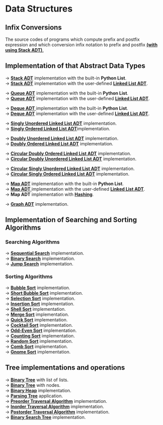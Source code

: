 # Data Structures


## Infix Conversions 

The source codes of programs which compute prefix and postfix expression and which conversion infix notation to prefix and postfix <a href="https://github.com/recep-yildirim/Data-Structures/blob/master/Infix%20Conversions/Stack.py"><strong>(with using Stack ADT)</strong>.</a>


## Implementation of that Abstract Data Types 

-> <a href="https://github.com/recep-yildirim/Data-Structures/blob/master/Abstract%20Data%20Types/Stack/with%20built-in%20list/Stack.py"><strong>Stack ADT</strong></a> implementation with the built-in **Python List**.  <br/>
-> <a href="https://github.com/recep-yildirim/Data-Structures/blob/master/Abstract%20Data%20Types/Stack/with%20user-defined%20list/Stack.py"><strong>Stack ADT</strong></a> implementation with the user-defined <a href="https://github.com/recep-yildirim/Data-Structures/blob/master/Abstract%20Data%20Types/Stack/with%20user-defined%20list/UnorderedList.py"><strong>Linked List ADT</strong></a>. <br/>

-> <a href="https://github.com/recep-yildirim/Data-Structures/blob/master/Abstract%20Data%20Types/Queue/with%20built-in%20list/Queue.py"><strong>Queue ADT</strong></a> implementation with the built-in **Python List**.  <br/>
-> <a href="https://github.com/recep-yildirim/Data-Structures/blob/master/Abstract%20Data%20Types/Queue/with%20user-defined%20list/Queue.py"><strong>Queue ADT</strong></a> implementation with the user-defined <a href="https://github.com/recep-yildirim/Data-Structures/blob/master/Abstract%20Data%20Types/Queue/with%20user-defined%20list/UnorderedList.py"><strong>Linked List ADT</strong></a>. <br/>

-> <a href="https://github.com/recep-yildirim/Data-Structures/blob/master/Abstract%20Data%20Types/Deque/with%20built-in%20list/Deque.py">**Deque ADT** </a>implementation with the built-in **Python List**.  <br/> 
-> <a href="https://github.com/recep-yildirim/Data-Structures/blob/master/Abstract%20Data%20Types/Deque/with%20user-defined%20list/Deque.py">**Deque ADT**</a> implementation with the user-defined <a href="https://github.com/recep-yildirim/Data-Structures/blob/master/Abstract%20Data%20Types/Deque/with%20user-defined%20list/UnorderedList.py">**Linked List ADT**</a>. <br/>

-> <a href="https://github.com/recep-yildirim/Data-Structures/blob/master/Abstract%20Data%20Types/Linked%20List/Singly%20Linked%20List/Unordered%20Linked%20List/UnorderedList.py">**Singly Unordered Linked List ADT**</a> implementation. <br/>
-> <a href="https://github.com/recep-yildirim/Data-Structures/blob/master/Abstract%20Data%20Types/Linked%20List/Singly%20Linked%20List/Ordered%20Linked%20List/OrderedList.py">**Singly Ordered Linked List ADT**</a>implementation. <br/>

-> <a href="https://github.com/recep-yildirim/Data-Structures/blob/master/Abstract%20Data%20Types/Linked%20List/Doubly%20Linked%20List/Unordered%20Linked%20List/UnorderedList.py">**Doubly Unordered Linked List ADT**</a> implementation. <br/>
-> <a href="https://github.com/recep-yildirim/Data-Structures/blob/master/Abstract%20Data%20Types/Linked%20List/Doubly%20Linked%20List/Ordered%20Linked%20List/OrderedList.py">**Doubly Ordered Linked List ADT**</a> implementation. <br/>

-> <a href="https://github.com/recep-yildirim/Data-Structures/blob/master/Abstract%20Data%20Types/Linked%20List/Circular%20Linked%20List/Doubly%20Linked%20List/Ordered%20Linked%20List/OrderedList.py">**Circular Doubly Ordered Linked List ADT**</a> implementation.   <br/>
-> <a href="https://github.com/recep-yildirim/Data-Structures/blob/master/Abstract%20Data%20Types/Linked%20List/Circular%20Linked%20List/Doubly%20Linked%20List/Unordered%20Linked%20List/UnorderedList.py">**Circular Doubly Unordered Linked List ADT**</a> implementation. <br/> 

-> <a href="https://github.com/recep-yildirim/Data-Structures/blob/master/Abstract%20Data%20Types/Linked%20List/Circular%20Linked%20List/Singly%20Linked%20List/Ordered%20Linked%20List/OrderedList.py">**Circular Singly Unordered Linked List ADT**</a> implementation. <br/>
-> <a href="https://github.com/recep-yildirim/Data-Structures/blob/master/Abstract%20Data%20Types/Linked%20List/Circular%20Linked%20List/Singly%20Linked%20List/Ordered%20Linked%20List/OrderedList.py">**Circular Singly Ordered Linked List ADT**</a> implementation. <br/>

-> <a href="https://github.com/recep-yildirim/Data-Structures/blob/master/Abstract%20Data%20Types/Map/with%20built-in%20list/map.py">**Map ADT**</a> implementation with the built-in **Python List**. <br/>
-> <a href="https://github.com/recep-yildirim/Data-Structures/blob/master/Abstract%20Data%20Types/Map/with%20user-defined%20list/map.py">**Map ADT** </a>implementation with the user-defined <a href="https://github.com/recep-yildirim/Data-Structures/blob/master/Abstract%20Data%20Types/Map/with%20user-defined%20list/UnorderedList.py">**Linked List ADT**</a>. <br/>
-> **Map ADT** implementation with <a href="https://github.com/recep-yildirim/Data-Structures/blob/master/Abstract%20Data%20Types/Map/with%20hashing/hashing.py">**Hashing**</a>. <br />

-> <a href="https://github.com/recep-yildirim/Data-Structures/blob/master/Abstract%20Data%20Types/Graph/Graph.py">**Graph ADT**</a> implementation. <br/> 


## Implementation of Searching and Sorting Algorithms

### Searching Algorithms

-> <a href="https://github.com/recep-yildirim/Data-Structures/tree/master/Searching-Sorting%20Algorithms/Searching%20Algorithms/Sequential%20Search">**Sequential Search**</a> implementation. <br/>
-> <a href="https://github.com/recep-yildirim/Data-Structures/tree/master/Searching-Sorting%20Algorithms/Searching%20Algorithms/Binary%20Search">**Binary Search**</a> implementation. <br/>
-> <a href="https://github.com/recep-yildirim/Data-Structures/blob/master/Searching-Sorting%20Algorithms/Searching%20Algorithms/Jump%20Search/jumpSearch.py">**Jump Search**</a> implementation. <br/>

### Sorting Algorithms 

-> <a href="https://github.com/recep-yildirim/Data-Structures/blob/master/Searching-Sorting%20Algorithms/Sorting%20Algorithms/bubbleSort.py">**Bubble Sort**</a> implementation. <br/>
-> <a href="https://github.com/recep-yildirim/Data-Structures/blob/master/Searching-Sorting%20Algorithms/Sorting%20Algorithms/shortBubbleSort.py">**Short Bubble Sort**</a> implementation. <br/>
-> <a href="https://github.com/recep-yildirim/Data-Structures/blob/master/Searching-Sorting%20Algorithms/Sorting%20Algorithms/selectionSort.py">**Selection Sort**</a> implementation. <br/>
-> <a href="https://github.com/recep-yildirim/Data-Structures/blob/master/Searching-Sorting%20Algorithms/Sorting%20Algorithms/insertionSort.py">**Insertion Sort**</a> implementation. <br/>
-> <a href="https://github.com/recep-yildirim/Data-Structures/blob/master/Searching-Sorting%20Algorithms/Sorting%20Algorithms/shellSort.py">**Shell Sort**</a> implementation. <br/>
-> <a href="https://github.com/recep-yildirim/Data-Structures/blob/master/Searching-Sorting%20Algorithms/Sorting%20Algorithms/mergeSort.py">**Merge Sort**</a> implementation. <br/>
-> <a href="https://github.com/recep-yildirim/Data-Structures/blob/master/Searching-Sorting%20Algorithms/Sorting%20Algorithms/quickSort.py">**Quick Sort**</a> implementation. <br/>
-> <a href="https://github.com/recep-yildirim/Data-Structures/blob/master/Searching-Sorting%20Algorithms/Sorting%20Algorithms/cocktailSort.py">**Cocktail Sort**</a> implementation. <br/>
-> <a href="https://github.com/recep-yildirim/Data-Structures/blob/master/Searching-Sorting%20Algorithms/Sorting%20Algorithms/oddEvenSort.py">**Odd-Even Sort**</a> implementation. <br/>
-> <a href="https://github.com/recep-yildirim/Data-Structures/blob/master/Searching-Sorting%20Algorithms/Sorting%20Algorithms/countingSort.py">**Counting Sort**</a> implementation. <br/>
-> <a href="https://github.com/recep-yildirim/Data-Structures/blob/master/Searching-Sorting%20Algorithms/Sorting%20Algorithms/randomSort.py">**Random Sort**</a> implementation. <br/>
-> <a href="https://github.com/recep-yildirim/Data-Structures/blob/master/Searching-Sorting%20Algorithms/Sorting%20Algorithms/combSort.py">**Comb Sort**</a> implementation. <br/>
-> <a href="https://github.com/recep-yildirim/Data-Structures/blob/master/Searching-Sorting%20Algorithms/Sorting%20Algorithms/gnomeSort.py">**Gnome Sort**</a> implementation. <br/>


## Tree implementations and operations 

-> <a href="https://github.com/recep-yildirim/Data-Structures/blob/master/Trees/Binary%20Tree/with%20list%20of%20lists/binaryTree.py">**Binary Tree**</a> with list of lists. <br/>
-> <a href="https://github.com/recep-yildirim/Data-Structures/blob/master/Trees/Binary%20Tree/with%20nodes/binaryTree.py">**Binary Tree**</a> with nodes. <br/>
-> <a href="https://github.com/recep-yildirim/Data-Structures/tree/master/Trees/Binary%20Heap">**Binary Heap**</a> implementation. <br/>
-> <a href="https://github.com/recep-yildirim/Data-Structures/tree/master/Trees/Binary%20Tree/Parsing%20Tree">**Parsing Tree**</a> application. <br/>
-> <a href="https://github.com/recep-yildirim/Data-Structures/blob/master/Trees/Traversal%20Algorithms/preorder.py">**Preorder Traversal Algorithm**</a> implementation. <br/>
-> <a href="https://github.com/recep-yildirim/Data-Structures/blob/master/Trees/Traversal%20Algorithms/inorder.py">**Inorder Traversal Algorithm**</a> implementation. <br/>
-> <a href="https://github.com/recep-yildirim/Data-Structures/blob/master/Trees/Traversal%20Algorithms/postorder.py">**Postorder Traversal Algorithm**</a> implementation. <br/>
-> <a href="https://github.com/recep-yildirim/Data-Structures/blob/master/Trees/Binary%20Search%20Trees/binarySearchTree.py">**Binary Search Tree**</a> implementation. <br/>
